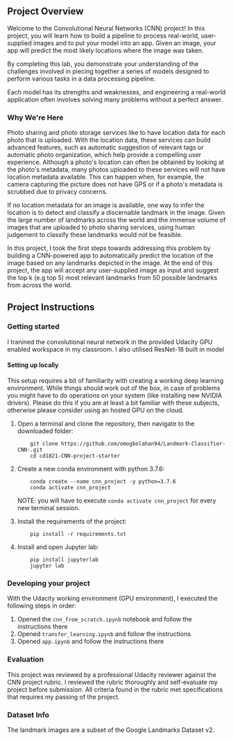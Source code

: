 ## Project Overview

Welcome to the Convolutional Neural Networks (CNN) project!
In this project, you will learn how to build a pipeline to process real-world, user-supplied images and to put your model into an app.
Given an image, your app will predict the most likely locations where the image was taken.

By completing this lab, you demonstrate your understanding of the challenges involved in piecing together a series of models designed to perform various tasks in a data processing pipeline. 

Each model has its strengths and weaknesses, and engineering a real-world application often involves solving many problems without a perfect answer.

### Why We're Here

Photo sharing and photo storage services like to have location data for each photo that is uploaded. With the location data, these services can build advanced features, such as automatic suggestion of relevant tags or automatic photo organization, which help provide a compelling user experience. Although a photo's location can often be obtained by looking at the photo's metadata, many photos uploaded to these services will not have location metadata available. This can happen when, for example, the camera capturing the picture does not have GPS or if a photo's metadata is scrubbed due to privacy concerns.

If no location metadata for an image is available, one way to infer the location is to detect and classify a discernable landmark in the image. Given the large number of landmarks across the world and the immense volume of images that are uploaded to photo sharing services, using human judgement to classify these landmarks would not be feasible.

In this project, I took the first steps towards addressing this problem by building a CNN-powered app to automatically predict the location of the image based on any landmarks depicted in the image. At the end of this project, the app will accept any user-supplied image as input and suggest the top k (e.g top 5) most relevant landmarks from 50 possible landmarks from across the world.


## Project Instructions

### Getting started

I tranined the convolutional neural network in the provided Udacity GPU enabled workspace in my classroom. I also utilised ResNet-18 built in model 

#### Setting up locally

This setup requires a bit of familiarity with creating a working deep learning environment. While things should work out of the box, in case of problems you might have to do operations on your system (like installing new NVIDIA drivers). Please do this if you are at least a bit familiar with these subjects, otherwise please consider using an hosted GPU on the cloud.

1. Open a terminal and clone the repository, then navigate to the downloaded folder:
	
	```	
		git clone https://github.com/omogbolahan94/Landmark-Classifier-CNN-.git
		cd cd1821-CNN-project-starter
	```
    
2. Create a new conda environment with python 3.7.6:

    ```
        conda create --name cnn_project -y python=3.7.6
        conda activate cnn_project
    ```
    
    NOTE: you will have to execute `conda activate cnn_project` for every new terminal session.
    
3. Install the requirements of the project:

    ```
        pip install -r requirements.txt
    ```

4. Install and open Jupyter lab:
	
	```
        pip install jupyterlab
		jupyter lab
	```

### Developing your project

With the Udacity working environment (GPU environment), I executed the following steps in order:

1. Opened the `cnn_from_scratch.ipynb` notebook and follow the instructions there
2. Opened `transfer_learning.ipynb` and follow the instructions
3. Opened `app.ipynb` and follow the instructions there

### Evaluation

This project was reviewed by a professional Udacity reviewer against the CNN project rubric. I reviewed the rubric thoroughly and self-evaluate my project before submission. All criteria found in the rubric met specifications that requires my passing of the project.

### Dataset Info

The landmark images are a subset of the Google Landmarks Dataset v2.
